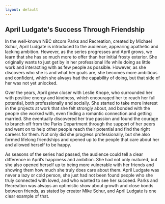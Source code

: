 ```yaml
---
layout: default
---
```


## April Ludgate's Success Through Friendship

In the well-known NBC sitcom Parks and Recreation, created by Michael Schur, April Ludgate is introduced to the audience, appearing apathetic and lacking ambition. However, as the series progresses and April grows, we learn that she has so much more to offer than her initial frosty exterior. She originally wants to just get by in her professional life while doing as little work and interacting with as few people as possible. However, as she discovers who she is and what her goals are, she becomes more ambitious and confident, which she always had the capability of doing, but that side of her was not yet unlocked.

Over the years, April grew closer with Leslie Knope, who surrounded her with positive energy and kindness, which encouraged her to reach her full potential, both professionally and socially. She started to take more interest in the projects at work that she felt strongly about, and bonded with the people she worked with, even finding a romantic connection and getting married. She eventually discovered her true passion and found the courage to branch off from the Parks Department through the support of her peers and went on to help other people reach their potential and find the right careers for them. Not only did she progress professionally, but she also formed lifelong friendships and opened up to the people that care about her and allowed herself to be happy. 

As seasons of the series had passed, the audience could tell a clear difference in April’s happiness and ambition. She had not only matured, but she also opened herself up to being more vulnerable with her friends and showing them how much she truly does care about them. April Ludgate was never a lazy or cold person, she just had not been found people who she truly connected with loved, and who wanted to see her succeed. Parks and Recreation was always an optimistic show about growth and close bonds between friends, as stated by creator Mike Schur, and April Ludgate is one clear example of that.
